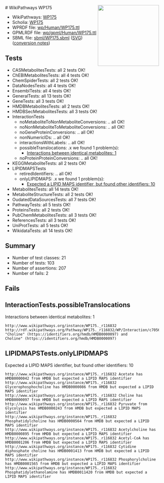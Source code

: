 <img style="float: right; width: 200px" src="../logo.png" />
# WikiPathways WP175

* WikiPathways: [WP175](https://identifiers.org/wikipathways:WP175)
* Scholia: [WP175](https://scholia.toolforge.org/wikipathways/WP175)
* WPRDF file: [wp/Human/WP175.ttl](../wp/Human/WP175.ttl)
* GPMLRDF file: [wp/gpml/Human/WP175.ttl](../wp/gpml/Human/WP175.ttl)
* SBML file: [sbml/WP175.sbml](../sbml/WP175.sbml) ([SVG](../sbml/WP175.svg)) ([conversion notes](../sbml/WP175.txt))

## Tests
* CASMetabolitesTests: all 2 tests OK!
* ChEBIMetabolitesTests: all 4 tests OK!
* ChemSpiderTests: all 2 tests OK!
* DataNodesTests: all 4 tests OK!
* EnsemblTests: all 4 tests OK!
* GeneralTests: all 13 tests OK!
* GeneTests: all 3 tests OK!
* HMDBMetabolitesTests: all 2 tests OK!
* HMDBSecMetabolitesTests: all 3 tests OK!
* InteractionTests
    * noMetaboliteToNonMetaboliteConversions: .. all OK!
    * noNonMetaboliteToMetaboliteConversions: .. all OK!
    * noGeneProteinConversions: .. all OK!
    * nonNumericIDs: .. all OK!
    * interactionsWithLabels: .. all OK!
    * possibleTranslocations: .x we found 1 problem(s):
        * [Interactions between identical metabolites: 1](#d59038c4)
    * noProteinProteinConversions: .. all OK!
* KEGGMetaboliteTests: all 2 tests OK!
* LIPIDMAPSTests
    * retiredIdentifiers: .. all OK!
    * onlyLIPIDMAPS: .x we found 1 problem(s):
        * [Expected a LIPID MAPS identifier, but found other identifiers: 10](#d0bfb678)
* MetabolitesTests: all 14 tests OK!
* MetaboliteStructureTests: all 2 tests OK!
* OudatedDataSourcesTests: all 7 tests OK!
* PathwayTests: all 5 tests OK!
* ProteinsTests: all 2 tests OK!
* PubChemMetabolitesTests: all 3 tests OK!
* ReferencesTests: all 3 tests OK!
* UniProtTests: all 5 tests OK!
* WikidataTests: all 14 tests OK!


## Summary

* Number of test classes: 21
* Number of tests: 103
* Number of assertions: 207
* Number of fails: 2

## Fails

<a name="d59038c4" />

## InteractionTests.possibleTranslocations

Interactions between identical metabolites: 1
```
http://www.wikipathways.org/instance/WP175._r116832 http://rdf.wikipathways.org/Pathway/WP175._r116832/WP/Interaction/c7056 "Choline" (https://identifiers.org/hmdb/HMDB0000097) and 
Choline" (https://identifiers.org/hmdb/HMDB0000097)
```

<a name="d0bfb678" />

## LIPIDMAPSTests.onlyLIPIDMAPS

Expected a LIPID MAPS identifier, but found other identifiers: 10
```
http://www.wikipathways.org/instance/WP175._r116832 Acetate has HMDB0000042 from HMDB but expected a LIPID MAPS identifier
http://www.wikipathways.org/instance/WP175._r116832 Glycerophosphocholine has HMDB0000086 from HMDB but expected a LIPID MAPS identifier
http://www.wikipathways.org/instance/WP175._r116832 Choline has HMDB0000097 from HMDB but expected a LIPID MAPS identifier
http://www.wikipathways.org/instance/WP175._r116832 Pyruvate from Glycolysis has HMDB0000243 from HMDB but expected a LIPID MAPS identifier
http://www.wikipathways.org/instance/WP175._r116832 Phosphatidylcholine has HMDB0000564 from HMDB but expected a LIPID MAPS identifier
http://www.wikipathways.org/instance/WP175._r116832 Acetylcholine has HMDB0000895 from HMDB but expected a LIPID MAPS identifier
http://www.wikipathways.org/instance/WP175._r116832 Acetyl-CoA has HMDB0001206 from HMDB but expected a LIPID MAPS identifier
http://www.wikipathways.org/instance/WP175._r116832 Cytidine diphosphate choline has HMDB0001413 from HMDB but expected a LIPID MAPS identifier
http://www.wikipathways.org/instance/WP175._r116832 Phosphorylcholine has HMDB0001565 from HMDB but expected a LIPID MAPS identifier
http://www.wikipathways.org/instance/WP175._r116832 Phosphatidylethanolamine has HMDB0011420 from HMDB but expected a LIPID MAPS identifier
```

